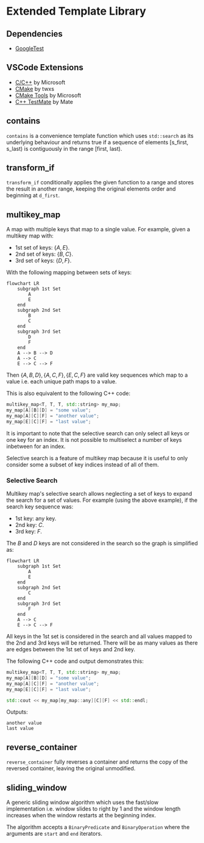 # Extended Template Library

## Dependencies

- [GoogleTest](https://github.com/google/googletest)

## VSCode Extensions

- [C/C++](https://marketplace.visualstudio.com/items?itemName=ms-vscode.cpptools) by Microsoft
- [CMake](https://marketplace.visualstudio.com/items?itemName=twxs.cmake) by twxs
- [CMake Tools](https://marketplace.visualstudio.com/items?itemName=ms-vscode.cmake-tools) by Microsoft
- [C++ TestMate](https://marketplace.visualstudio.com/items?itemName=matepek.vscode-catch2-test-adapter) by Mate 

## contains

`contains` is a convenience template function which uses `std::search` as its underlying behaviour and returns true if a sequence of elements [s_first, s_last) is contiguously in the range [first, last).

## transform_if

`transform_if` conditionally applies the given function to a range and stores the result in another range, keeping the original elements order and beginning at `d_first`.

## multikey_map

A map with multiple keys that map to a single value. For example, given a multikey map with:
- 1st set of keys: $`\{A, E\}`$.
- 2nd set of keys: $`\{B, C\}`$.
- 3rd set of keys: $`\{D, F\}`$.

With the following mapping between sets of keys:

```mermaid
flowchart LR
    subgraph 1st Set
        A
        E
    end
    subgraph 2nd Set
        B
        C
    end
    subgraph 3rd Set
        D
        F
    end
    A --> B --> D
    A --> C
    E --> C --> F
```
Then $`\{A, B, D \}, \{A, C, F \}, \{E, C, F \}`$ are valid key sequences which map to a value i.e. each unique path maps to a value.

This is also equivalent to the following C++ code:
```cpp
multikey_map<T, T, T, std::string> my_map;
my_map[A][B][D] = "some value";
my_map[A][C][F] = "another value";
my_map[E][C][F] = "last value";
```

It is important to note that the selective search can only select all keys or one key for an index. It is not possible to multiselect a number of keys inbetween for an index.

Selective search is a feature of multikey map because it is useful to only consider some a subset of key indices instead of all of them.

### Selective Search

Multikey map's selective search allows neglecting a set of keys to expand the search for a set of values. For example (using the above example), if the search key sequence was:
- 1st key: any key.
- 2nd key: $`C`$.
- 3rd key: $`F`$.

The $`B`$ and $`D`$ keys are not considered in the search so the graph is simplified as:
```mermaid
flowchart LR
    subgraph 1st Set
        A
        E
    end
    subgraph 2nd Set
        C
    end
    subgraph 3rd Set
        F
    end
    A --> C
    E --> C --> F
```

All keys in the 1st set is considered in the search and all values mapped to the 2nd and 3rd keys will be returned. There will be as many values as there are edges between the 1st set of keys and 2nd key.

The following C++ code and output demonstrates this:
```cpp
multikey_map<T, T, T, std::string> my_map;
my_map[A][B][D] = "some value";
my_map[A][C][F] = "another value";
my_map[E][C][F] = "last value";

std::cout << my_map[my_map::any][C][F] << std::endl;
```

Outputs:
```
another value
last value
```

## reverse_container

`reverse_container` fully reverses a container and returns the copy of the reversed container, leaving the original unmodified.

## sliding_window

A generic sliding window algorithm which uses the fast/slow implementation i.e. window slides to right by 1 and the window length increases when the window restarts at the beginning index.

The algorithm accepts a `BinaryPredicate` and `BinaryOperation` where the arguments are `start` and `end` iterators.